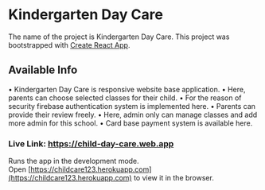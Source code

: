# Kindergarten Day Care
The name of the project is Kindergarten Day Care.
This project was bootstrapped with [Create React App](https://github.com/facebook/create-react-app).

## Available Info
•	Kindergarten Day Care is responsive website base application.
•	Here, parents can choose selected classes for their child.
•	For the reason of security firebase authentication system is implemented here.
•	Parents can provide their review freely.
•	Here, admin only can manage classes and add more admin for this school.
•	Card base payment system is available here.

### Live Link: https://child-day-care.web.app

Runs the app in the development mode.\
Open [https://childcare123.herokuapp.com](https://childcare123.herokuapp.com) to view it in the browser.







